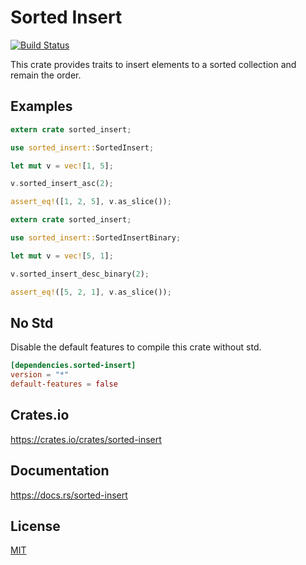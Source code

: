 Sorted Insert
====================

[![Build Status](https://travis-ci.org/magiclen/sorted-insert.svg?branch=master)](https://travis-ci.org/magiclen/sorted-insert)

This crate provides traits to insert elements to a sorted collection and remain the order.

## Examples

```rust
extern crate sorted_insert;

use sorted_insert::SortedInsert;

let mut v = vec![1, 5];

v.sorted_insert_asc(2);

assert_eq!([1, 2, 5], v.as_slice());
```

```rust
extern crate sorted_insert;

use sorted_insert::SortedInsertBinary;

let mut v = vec![5, 1];

v.sorted_insert_desc_binary(2);

assert_eq!([5, 2, 1], v.as_slice());
```

## No Std

Disable the default features to compile this crate without std.

```toml
[dependencies.sorted-insert]
version = "*"
default-features = false
```

## Crates.io

https://crates.io/crates/sorted-insert

## Documentation

https://docs.rs/sorted-insert

## License

[MIT](LICENSE)